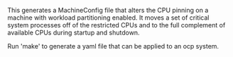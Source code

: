 This generates a MachineConfig file that alters the CPU pinning on a machine
with workload partitioning enabled. It moves a set of critical system processes
off of the restricted CPUs and to the full complement of available CPUs during
startup and shutdown.

Run 'make' to generate a yaml file that can be applied to an ocp system.
